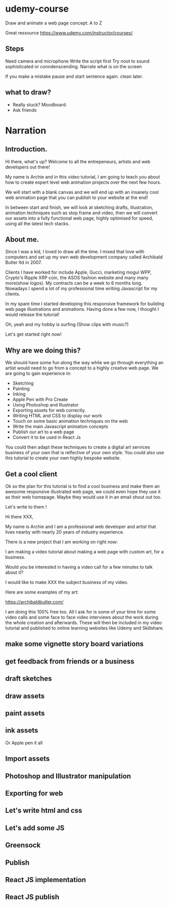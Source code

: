 # udemy-course

Draw and animate a web page concept: A to Z 

Great ressource
https://www.udemy.com/instructor/courses/

## Steps

Need camera and microphone
Write the script first
Try noot to sound sophisticated or conndenscending.
Narrate what is on the screen

If you make a mistake pause and start sentence again. clean later.

## what to draw?

- Really stuck? Moodboard.
- Ask friends

# Narration

## Introduction.

Hi there, what's up? Welcome to all the entrepeneurs, artists and web developers out there!

My name is Archie and in this video tutorial, I am going to teach you about how to create expert level web animation projects over the next few hours.

We will start with a blank canvas and we will end up with an insanely cool web animation page that you can publish to your website at the end!

In between start and finish, we will look at sketching drafts, illustration, animation techniques such as stop frame and video, then we will convert our assets into a fully functional web page, highly optimised for speed, using all the latest tech stacks.

## About me.

Since I was a kid, I loved to draw all the time. I mixed that love with computers and set up my own web development company called Archibald Butler ltd in 2007.

Clients I have worked for include Apple, Gucci, marketing mogul WPP, Crypto's Ripple XRP coin, the ASOS fashion website and many many more(show logos). My contracts can be a week to 6 months long. Nowadays I spend a lot of my professional time writing Javascript for my clients. 

In my spare time I started developing this responsive framework for building web page illustrations and animations. Having done a few now, I thought I would release the tutorial!

Oh, yeah and my hobby is surfing (Show clips with music?)

Let's get started right now!

## Why are we doing this?

We should have some fun along the way while we go through everything an artist would need to go from a concept to a highly creative web page. We are going to gain experience in:

- Sketching
- Painting
- Inking
- Apple Pen with Pro Create
- Using Photoshop and Illustrator
- Exporting assets for web correctly.
- Writing HTML and CSS to display our work
- Touch on some basic animation techniques on the web
- Write the main Javascript animation concepts
- Publish our art to a web page
- Convert it to be used in React Js

You could then adapt these techniques to create a digital art services business of your own that is relfective of your own style. You could also use this tutorial to create your own highly bespoke website.

## Get a cool client

Ok so the plan for this tutorial is to find a cool business and make them an awesome responsive illustrated web page, we could even hope they use it as their web homepage. Maybe they would use it in an email shout out too. 

Let's write to them !

Hi there XXX,

My name is Archie and I am a professional web developer and artist that lives nearby with nearly 20 years of industry experience.

There is a new project that I am working on right now:

I am making a video tutorial about making a web page with custom art, for a business.

Would you be interested in having a video call for a few minutes to talk about it?

I would like to make XXX the subject business of my video.

Here are some examples of my art:

https://archibaldbutler.com/

I am doing this 100% free too. All I ask for is some of your time for some video calls and some face to face video interviews about the work during the whole creation and afterwards. These will then be included in my video tutorial and published to online learning websites like Udemy and Skillshare.

## make some vignette story board variations



## get feedback from friends or a business
## draft sketches 
## draw assets
## paint assets
## ink assets
Or Apple pen it all
## Import assets
## Photoshop and Illustrator manipulation
## Exporting for web
## Let's write html and css
## Let's add some JS
## Greensock
## Publish
## React JS implementation
## React JS publish

